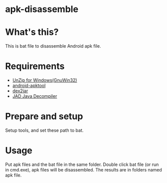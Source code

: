 # apk-disassemble

# What's this?

This is bat file to disassemble Android apk file. 

# Requirements

 - [UnZip for Windows(GnuWin32)](http://gnuwin32.sourceforge.net/packages/unzip.htm)
 - [android-apktool](https://code.google.com/p/android-apktool/)
 - [dex2jar](https://code.google.com/p/dex2jar/)
 - [JAD Java Decompiler](http://varaneckas.com/jad/)

# Prepare and setup

Setup tools, and set these path to bat.

# Usage

Put apk files and the bat file in the same folder. Double click bat file (or run in cmd.exe), apk files will be disassembled. The results are in folders named apk file.

